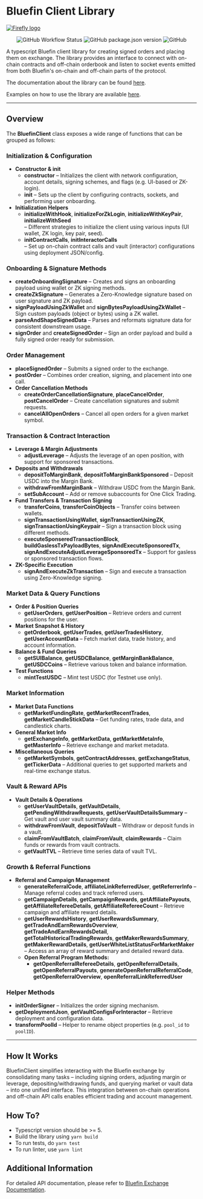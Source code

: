 # Bluefin Client Library

[<img alt="Firefly logo" src="https://raw.githubusercontent.com/fireflyprotocol/firefly_exchange_client/main/res/banner.png" />](#)

<div align="center">

![GitHub Workflow Status](https://img.shields.io/github/actions/workflow/status/fireflyprotocol/bluefin-v2-client-ts/publish_to_npm.yml)
![GitHub package.json version](https://img.shields.io/github/package-json/v/fireflyprotocol/bluefin-client)
![GitHub](https://img.shields.io/github/license/fireflyprotocol/bluefin-client)

</div>

A typescript Bluefin client library for creating signed orders and placing them on exchange. The library provides an interface to connect with on-chain contracts and off-chain orderbook and listen to socket events emitted from both Bluefin's on-chain and off-chain parts of the protocol.

The documentation about the library can be found [here](https://bluefin-exchange.readme.io/v2.0/reference/introduction).

Examples on how to use the library are available [here](https://github.com/fireflyprotocol/bluefin-v2-client-ts/tree/main/examples).

---

## Overview

The **BluefinClient** class exposes a wide range of functions that can be grouped as follows:

### Initialization & Configuration
- **Constructor & init**  
  - **constructor** – Initializes the client with network configuration, account details, signing schemes, and flags (e.g. UI-based or ZK-login).
  - **init** – Sets up the client by configuring contracts, sockets, and performing user onboarding.
- **Initialization Helpers**  
  - **initializeWithHook**, **initializeForZkLogin**, **initializeWithKeyPair**, **initializeWithSeed**  
    – Different strategies to initialize the client using various inputs (UI wallet, ZK login, key pair, seed).
  - **initContractCalls**, **initInteractorCalls**  
    – Set up on-chain contract calls and vault (interactor) configurations using deployment JSON/config.

### Onboarding & Signature Methods
- **createOnboardingSignature** – Creates and signs an onboarding payload using wallet or ZK signing methods.
- **createZkSignature** – Generates a Zero-Knowledge signature based on user signature and ZK payload.
- **signPayloadUsingZkWallet** and **signBytesPayloadUsingZkWallet** – Sign custom payloads (object or bytes) using a ZK wallet.
- **parseAndShapeSignedData** – Parses and reformats signature data for consistent downstream usage.
- **signOrder** and **createSignedOrder** – Sign an order payload and build a fully signed order ready for submission.

### Order Management
- **placeSignedOrder** – Submits a signed order to the exchange.
- **postOrder** – Combines order creation, signing, and placement into one call.
- **Order Cancellation Methods**  
  - **createOrderCancellationSignature**, **placeCancelOrder**, **postCancelOrder** – Create cancellation signatures and submit requests.
  - **cancelAllOpenOrders** – Cancel all open orders for a given market symbol.

### Transaction & Contract Interaction
- **Leverage & Margin Adjustments**  
  - **adjustLeverage** – Adjusts the leverage of an open position, with support for sponsored transactions.
- **Deposits and Withdrawals**  
  - **depositToMarginBank**, **depositToMarginBankSponsored** – Deposit USDC into the Margin Bank.
  - **withdrawFromMarginBank** – Withdraw USDC from the Margin Bank.
  - **setSubAccount** – Add or remove subaccounts for One Click Trading.
- **Fund Transfers & Transaction Signing**  
  - **transferCoins**, **transferCoinObjects** – Transfer coins between wallets.
  - **signTransactionUsingWallet**, **signTransactionUsingZK**, **signTransactionUsingKeypair** – Sign a transaction block using different methods.
  - **executeSponseredTransactionBlock**, **buildGaslessTxPayloadBytes**, **signAndExecuteSponsoredTx**, **signAndExecuteAdjustLeverageSponsoredTx** – Support for gasless or sponsored transaction flows.
- **ZK-Specific Execution**  
  - **signAndExecuteZkTransaction** – Sign and execute a transaction using Zero-Knowledge signing.

### Market Data & Query Functions
- **Order & Position Queries**  
  - **getUserOrders**, **getUserPosition** – Retrieve orders and current positions for the user.
- **Market Snapshot & History**  
  - **getOrderbook**, **getUserTrades**, **getUserTradesHistory**, **getUserAccountData** – Fetch market data, trade history, and account information.
- **Balance & Fund Queries**  
  - **getSUIBalance**, **getUSDCBalance**, **getMarginBankBalance**, **getUSDCCoins** – Retrieve various token and balance information.
- **Test Functions**  
  - **mintTestUSDC** – Mint test USDC (for Testnet use only).

### Market Information
- **Market Data Functions**  
  - **getMarketFundingRate**, **getMarketRecentTrades**, **getMarketCandleStickData** – Get funding rates, trade data, and candlestick charts.
- **General Market Info**  
  - **getExchangeInfo**, **getMarketData**, **getMarketMetaInfo**, **getMasterInfo** – Retrieve exchange and market metadata.
- **Miscellaneous Queries**  
  - **getMarketSymbols**, **getContractAddresses**, **getExchangeStatus**, **getTickerData** – Additional queries to get supported markets and real-time exchange status.

### Vault & Reward APIs
- **Vault Details & Operations**  
  - **getUserVaultDetails**, **getVaultDetails**, **getPendingWithdrawRequests**, **getUserVaultDetailsSummary** – Get vault and user vault summary data.
  - **withdrawFromVault**, **depositToVault** – Withdraw or deposit funds in a vault.
  - **claimFromVaultBatch**, **claimFromVault**, **claimRewards** – Claim funds or rewards from vault contracts.
  - **getVaultTVL** – Retrieve time series data of vault TVL.
  
### Growth & Referral Functions
- **Referral and Campaign Management**  
  - **generateReferralCode**, **affiliateLinkReferredUser**, **getReferrerInfo** – Manage referral codes and track referred users.
  - **getCampaignDetails**, **getCampaignRewards**, **getAffiliatePayouts**, **getAffiliateRefereeDetails**, **getAffiliateRefereeCount** – Retrieve campaign and affiliate reward details.
  - **getUserRewardsHistory**, **getUserRewardsSummary**, **getTradeAndEarnRewardsOverview**, **getTradeAndEarnRewardsDetail**, **getTotalHistoricalTradingRewards**, **getMakerRewardsSummary**, **getMakerRewardDetails**, **getUserWhiteListStatusForMarketMaker** – Access an array of reward summary and detailed reward data.
  - **Open Referral Program Methods:**  
    - **getOpenReferralRefereeDetails**, **getOpenReferralDetails**, **getOpenReferralPayouts**, **generateOpenReferralReferralCode**, **getOpenReferralOverview**, **openReferralLinkReferredUser**

### Helper Methods
- **initOrderSigner** – Initializes the order signing mechanism.
- **getDeploymentJson**, **getVaultConfigsForInteractor** – Retrieve deployment and configuration data.
- **transformPoolId** – Helper to rename object properties (e.g. `pool_id` to `poolID`).

---

## How It Works

BluefinClient simplifies interacting with the Bluefin exchange by consolidating many tasks – including signing orders, adjusting margin or leverage, depositing/withdrawing funds, and querying market or vault data – into one unified interface. This integration between on-chain operations and off-chain API calls enables efficient trading and account management.

## How To?

- Typescript version should be >= 5.
- Build the library using `yarn build`
- To run tests, do `yarn test`
- To run linter, use `yarn lint`

## Additional Information

For detailed API documentation, please refer to [Bluefin Exchange Documentation](https://bluefin-exchange.readme.io/v2.0/reference/introduction).
